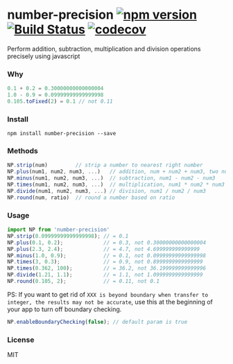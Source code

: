 # number-precision [![npm version](https://badge.fury.io/js/number-precision.svg)](http://badge.fury.io/js/number-precision) [![Build Status](https://travis-ci.org/nefe/number-precision.svg)](https://travis-ci.org/nefe/number-precision) [![codecov](https://codecov.io/gh/nefe/number-precision/branch/master/graph/badge.svg)](https://codecov.io/gh/nefe/number-precision)

Perform addition, subtraction, multiplication and division operations precisely using javascript

### Why

```js
0.1 + 0.2 = 0.30000000000000004
1.0 - 0.9 = 0.09999999999999998
0.105.toFixed(2) = 0.1 // not 0.11
```

### Install

```
npm install number-precision --save
```

### Methods

```js
NP.strip(num)         // strip a number to nearest right number
NP.plus(num1, num2, num3, ...)   // addition, num + num2 + num3, two numbers is required at least.
NP.minus(num1, num2, num3, ...)  // subtraction, num1 - num2 - num3
NP.times(num1, num2, num3, ...)  // multiplication, num1 * num2 * num3
NP.divide(num1, num2, num3, ...) // division, num1 / num2 / num3
NP.round(num, ratio)  // round a number based on ratio
```

### Usage

```js
import NP from 'number-precision'
NP.strip(0.09999999999999998); // = 0.1
NP.plus(0.1, 0.2);             // = 0.3, not 0.30000000000000004
NP.plus(2.3, 2.4);             // = 4.7, not 4.699999999999999
NP.minus(1.0, 0.9);            // = 0.1, not 0.09999999999999998
NP.times(3, 0.3);              // = 0.9, not 0.8999999999999999
NP.times(0.362, 100);          // = 36.2, not 36.199999999999996
NP.divide(1.21, 1.1);          // = 1.1, not 1.0999999999999999
NP.round(0.105, 2);            // = 0.11, not 0.1
```

PS: If you want to get rid of `XXX is beyond boundary when transfer to integer, the results may not be accurate`, use this at the beginning of your app to turn off boundary checking.
```js
NP.enableBoundaryChecking(false); // default param is true
```

### License
MIT
